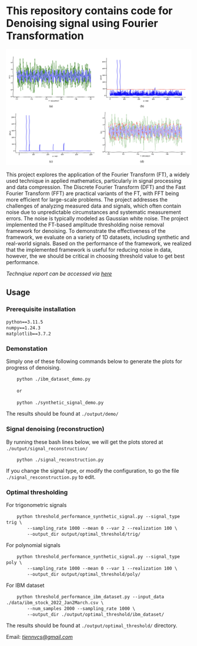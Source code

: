 # This repository contains code for Denoising signal using Fourier Transformation


![](./pipeline.png)

This project explores the application of the Fourier Transform (FT), a widely used technique in applied mathematics, particularly in signal processing and data compression. The Discrete Fourier Transform (DFT) and the Fast Fourier Transform (FFT) are practical variants of the FT, with FFT being more efficient for large-scale problems. The project addresses the challenges of analyzing measured data and signals, which often contain noise due to unpredictable circumstances and systematic measurement errors. The noise is typically modeled as Gaussian white noise. The project implemented the FT-based amplitude thresholding noise removal framework for denoising. To demonstrate the effectiveness of the framework, we evaluate on a variety of 1D datasets, including synthetic and real-world signals. Based on the performance of the framework, we realized that the implemented framework is useful for reducing noise in data, however, the we should be critical in choosing threshold value to get best performance.

*Technqiue report can be accessed via [here](./doc/FT_based_denoising_technique_report.pdf)*

## Usage

### Prerequisite installation
```
python==3.11.5
numpy==1.24.3
matplotlib==3.7.2
```

### Demonstation
Simply one of these following commands below to generate the plots for progress of denoising.
```
    python ./ibm_dataset_demo.py

    or 

    python ./synthetic_signal_demo.py
```
The results should be found at `./output/demo/`

### Signal denoising (reconstruction)
By running these bash lines below, we will get the plots stored at `./output/signal_reconstruction/`

```
    python ./signal_reconstruction.py
```
If you change the signal type, or modify the configuration, to go the file `./signal_resconstruction.py` to edit.

### Optimal thresholding

For trigonometric signals
```
    python threshold_performance_synthetic_signal.py --signal_type trig \
        --sampling_rate 1000 --mean 0 --var 2 --realization 100 \
        --output_dir output/optimal_threshold/trig/
```

For polynomial signals
```
    python threshold_performance_synthetic_signal.py --signal_type poly \
        --sampling_rate 1000 --mean 0 --var 1 --realization 100 \
        --output_dir output/optimal_threshold/poly/
```

For IBM dataset
```
    python threshold_performance_ibm_dataset.py --input_data ./data/ibm_stock_2022_Jan2March.csv \
        --num_samples 2000 --sampling_rate 1000 \
        --output_dir ./output/optimal_threshold/ibm_dataset/
```

The results should be found at `./output/optimal_threshold/` directory.


Email: *tiennvcs@gmail.com*



